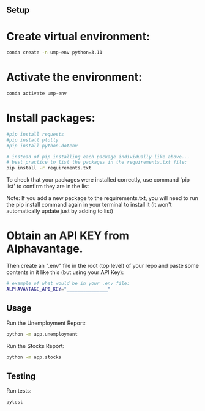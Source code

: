 ## Setup

# Create virtual environment:

```sh
conda create -n ump-env python=3.11
```

# Activate the environment:

```sh
conda activate ump-env
```

# Install packages:

```sh
#pip install requests
#pip install plotly
#pip install python-dotenv

# instead of pip installing each package individually like above...
# best practice to list the packages in the requirements.txt file:
pip install -r requirements.txt
```

To check that your packages were installed correctly, use command 'pip 
list' to confirm they are in the list

Note: If you add a new package to the requirements.txt,  you will need to run the pip install
command again in your terminal to install it (it won't automatically update just by adding to list)


# Obtain an API KEY from Alphavantage.

Then create an ".env" file in the root (top level) of your repo and paste some contents in it like this (but using your API Key):

```sh
# example of what would be in your .env file:
ALPHAVANTAGE_API_KEY="_______________"
```

## Usage

Run the Unemployment Report:

```sh
python -m app.unemployment
```

Run the Stocks Report:

```sh
python -m app.stocks
```

## Testing

Run tests:

```sh
pytest
```
